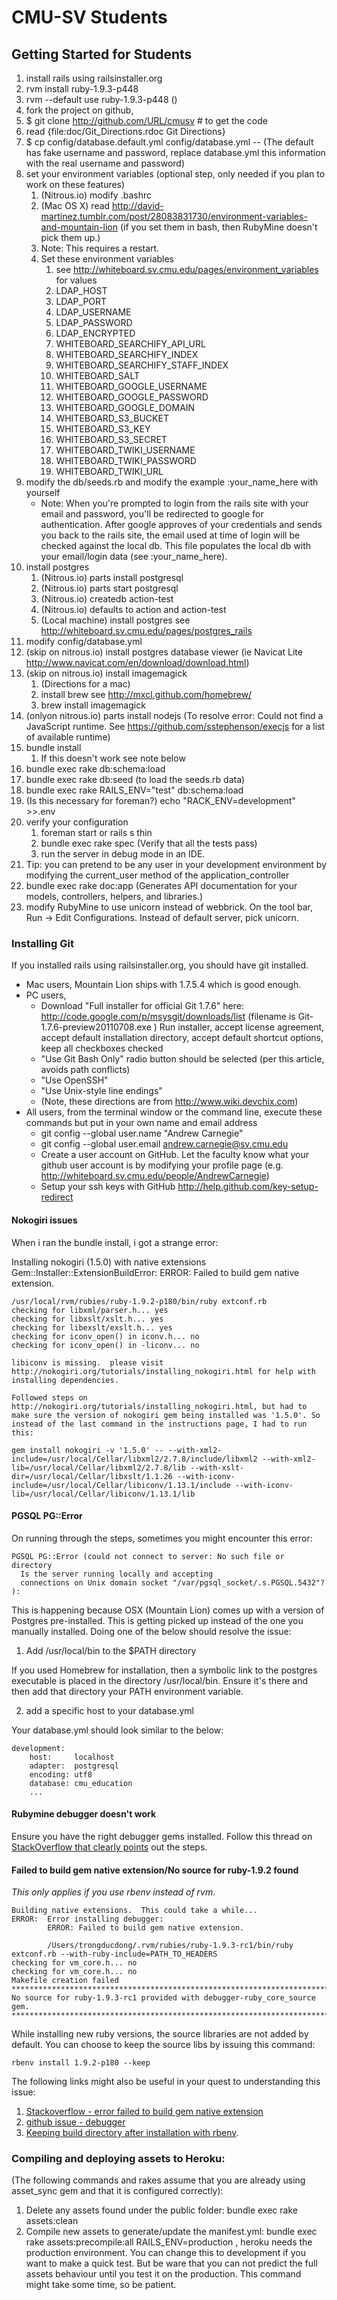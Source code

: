 CMU-SV Students
===============

## Getting Started for Students
1. install rails using railsinstaller.org
1. rvm install ruby-1.9.3-p448
1. rvm --default use ruby-1.9.3-p448 ()
1. fork the project on github,
1. $ git clone http://github.com/URL/cmusv # to get the code
1. read {file:doc/Git_Directions.rdoc Git Directions}
1. $ cp config/database.default.yml config/database.yml -- (The default has fake username and password, replace database.yml this information with the real username and password) 
1. set your environment variables (optional step, only needed if you plan to work on these features)
   1. (Nitrous.io) modify .bashrc
   1. (Mac OS X) read http://david-martinez.tumblr.com/post/28083831730/environment-variables-and-mountain-lion (if you set them in bash, then RubyMine doesn't pick them up.)
   1. Note: This requires a restart. 
   1. Set these environment variables
      1. see http://whiteboard.sv.cmu.edu/pages/environment_variables for values
      1. LDAP_HOST 
      1. LDAP_PORT 
      1. LDAP_USERNAME
      1. LDAP_PASSWORD
      1. LDAP_ENCRYPTED 
      1. WHITEBOARD_SEARCHIFY_API_URL
      1. WHITEBOARD_SEARCHIFY_INDEX
      1. WHITEBOARD_SEARCHIFY_STAFF_INDEX
      1. WHITEBOARD_SALT
      1. WHITEBOARD_GOOGLE_USERNAME
      1. WHITEBOARD_GOOGLE_PASSWORD
      1. WHITEBOARD_GOOGLE_DOMAIN
      1. WHITEBOARD_S3_BUCKET
      1. WHITEBOARD_S3_KEY
      1. WHITEBOARD_S3_SECRET
      1. WHITEBOARD_TWIKI_USERNAME
      1. WHITEBOARD_TWIKI_PASSWORD
      1. WHITEBOARD_TWIKI_URL  
1. modify the db/seeds.rb and modify the example :your_name_here with yourself
    * Note: When you're prompted to login from the rails site with your email and password, you'll be redirected to google for authentication. After google approves of your credentials and sends you back to the rails site, the email used at time of login will be checked against the local db. This file populates the local db with your email/login data (see :your_name_here).
1. install postgres
   1. (Nitrous.io) parts install postgresql
   1. (Nitrous.io) parts start postgresql
   1. (Nitrous.io) createdb action-test
   1. (Nitrous.io) defaults to action and action-test
   1. (Local machine) install postgres see http://whiteboard.sv.cmu.edu/pages/postgres_rails
1. modify config/database.yml	
1. (skip on nitrous.io) install postgres database viewer (ie Navicat Lite http://www.navicat.com/en/download/download.html)
1. (skip on nitrous.io) install imagemagick
   1. (Directions for a mac)
   1. install brew see http://mxcl.github.com/homebrew/
   1. brew install imagemagick
1. (onlyon nitrous.io) parts install nodejs (To resolve error: Could not find a JavaScript runtime. See https://github.com/sstephenson/execjs for a list of available runtime)
1. bundle install
   1. If this doesn't work see note below
1. bundle exec rake db:schema:load
1. bundle exec rake db:seed (to load the seeds.rb data)
1. bundle exec rake RAILS_ENV="test" db:schema:load
1. (Is this necessary for foreman?) echo "RACK_ENV=development" >>.env
1. verify your configuration
   1. foreman start     or     rails s thin
   1. bundle exec rake spec  (Verify that all the tests pass)
   1. run the server in debug mode in an IDE.
1. Tip: you can pretend to be any user in your development environment by modifying the current_user method of the application_controller
1. bundle exec rake doc:app (Generates API documentation for your models, controllers, helpers, and libraries.)
1. modify RubyMine to use unicorn instead of webbrick. On the tool bar, Run -> Edit Configurations. Instead of default server, pick unicorn.

### Installing Git
If you installed rails using railsinstaller.org, you should have git installed.

* Mac users, Mountain Lion ships with 1.7.5.4 which is good enough.
* PC users,
   * Download "Full installer for official Git 1.7.6" here: http://code.google.com/p/msysgit/downloads/list (filename is Git-1.7.6-preview20110708.exe )
Run installer, accept license agreement, accept default installation directory, accept default shortcut options, keep all checkboxes checked
   * "Use Git Bash Only" radio button should be selected (per this article, avoids path conflicts)
   * "Use OpenSSH"
   * "Use Unix-style line endings"
   * (Note, these directions are from http://www.wiki.devchix.com)
* All users, from the terminal window or the command line, execute these commands but put in your own name and email address
   * git config --global user.name "Andrew Carnegie"
   * git config --global user.email andrew.carnegie@sv.cmu.edu
   * Create a user account on GitHub. Let the faculty know what your github user account is by modifying your profile page (e.g. http://whiteboard.sv.cmu.edu/people/AndrewCarnegie)
   * Setup your ssh keys with GitHub http://help.github.com/key-setup-redirect

#### Nokogiri issues

When i ran the bundle install, i got a strange error:

Installing nokogiri (1.5.0) with native extensions
Gem::Installer::ExtensionBuildError: ERROR: Failed to build gem native extension.

    /usr/local/rvm/rubies/ruby-1.9.2-p180/bin/ruby extconf.rb
    checking for libxml/parser.h... yes
    checking for libxslt/xslt.h... yes
    checking for libexslt/exslt.h... yes
    checking for iconv_open() in iconv.h... no
    checking for iconv_open() in -liconv... no

    libiconv is missing.  please visit http://nokogiri.org/tutorials/installing_nokogiri.html for help with installing dependencies.

    Followed steps on  http://nokogiri.org/tutorials/installing_nokogiri.html, but had to make sure the version of nokogiri gem being installed was '1.5.0'. So instead of the last command in the instructions page, I had to run this:

    gem install nokogiri -v '1.5.0' -- --with-xml2-include=/usr/local/Cellar/libxml2/2.7.8/include/libxml2 --with-xml2-lib=/usr/local/Cellar/libxml2/2.7.8/lib --with-xslt-dir=/usr/local/Cellar/libxslt/1.1.26 --with-iconv-include=/usr/local/Cellar/libiconv/1.13.1/include --with-iconv-lib=/usr/local/Cellar/libiconv/1.13.1/lib

#### PGSQL PG::Error

On running through the steps, sometimes you might encounter this error:

    PGSQL PG::Error (could not connect to server: No such file or directory
      Is the server running locally and accepting
      connections on Unix domain socket "/var/pgsql_socket/.s.PGSQL.5432"?
    ):

This is happening because OSX (Mountain Lion) comes up with a version of Postgres pre-installed. This is getting picked up instead of the one you manually installed. Doing one of the below should resolve the issue:

1. Add /usr/local/bin to the $PATH directory

If you used Homebrew for installation, then a symbolic link to the postgres executable is placed in the directory /usr/local/bin. Ensure it's there and then add that directory your PATH environment variable.

2. add a specific host to your database.yml

Your database.yml should look similar to the below:

    development:
        host:     localhost
        adapter:  postgresql
        encoding: utf8
        database: cmu_education
        ...

#### Rubymine debugger doesn't work

Ensure you have the right debugger gems installed. Follow this thread on [StackOverflow that clearly points](http://stackoverflow.com/questions/10323119/cannot-load-such-file-script-rails-getting-this-error-while-remote-debuggin/10325110#10325110) out the steps.

#### Failed to build gem native extension/No source for ruby-1.9.2 found

*This only applies if you use rbenv instead of rvm.*

    Building native extensions.  This could take a while...
    ERROR:  Error installing debugger:
            ERROR: Failed to build gem native extension.

            /Users/trongducdong/.rvm/rubies/ruby-1.9.3-rc1/bin/ruby extconf.rb --with-ruby-include=PATH_TO_HEADERS
    checking for vm_core.h... no
    checking for vm_core.h... no
    Makefile creation failed
    **************************************************************************
    No source for ruby-1.9.3-rc1 provided with debugger-ruby_core_source gem.
    **************************************************************************

While installing new ruby versions, the source libraries are not added by default. You can choose to keep the source libs by issuing this command:

    rbenv install 1.9.2-p180 --keep

The following links might also be useful in your quest to understanding this issue:

1. [Stackoverflow - error failed to build gem native extension](http://stackoverflow.com/questions/13108299/error-installing-debugger-linecache-error-failed-to-build-gem-native-extension)
2. [github issue - debugger](https://github.com/cldwalker/debugger/issues/14)
3. [Keeping build directory after installation with rbenv](https://github.com/sstephenson/ruby-build#keeping-the-build-directory-after-installation).

### Compiling and deploying assets to Heroku:

(The following commands and rakes assume that you are already using asset_sync gem and that it is configured correctly):

1. Delete any assets found under the public folder: bundle exec rake assets:clean
2. Compile new assets to generate/update the manifest.yml: bundle exec rake assets:precompile:all RAILS_ENV=production , heroku needs the production environment. You can change this to development if you want to make a quick test. But be ware that you can not predict the full assets behaviour until you test it on the production. This command might take some time, so be patient. 
